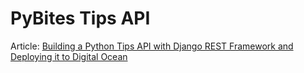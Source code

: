 # PyBites Tips API

Article: [Building a Python Tips API with Django REST Framework and Deploying it to Digital Ocean](https://pybit.es/django-rest-tips-api-digital-ocean.html)
